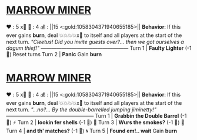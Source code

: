 # [__**MARROW MINER**__](<https://www.youtube.com/watch?v=JgBpABEoIog>)
❤️ : 5 x👥
🔷 : 4
💰 : ||15 <:gold:1058304371940655185>||
**Behavior**: If this ever gains __burn__, deal 💥💥💥💥x👥 to itself and all players at the start of the next turn.
*"Cleetus! Did you invite guests over?... then we got ourselves a dagum thief!"*
—————————————————
Turn 1  |  **Faulty Lighter** (-1 🔷) Reset turns
Turn 2 | **Panic** Gain __burn__

# [__**MARROW MINER**__](<https://www.youtube.com/watch?v=JgBpABEoIog>)
❤️ : 5 x👥
🔷 : 4
💰 : ||15 <:gold:1058304371940655185>||
**Behavior**: If this ever gains __burn__, deal 💥💥💥💥x👥 to itself and all players at the start of the next turn.
*"...no?... By the double-barrelled jumping jiminetty!"*
—————————————————
Turn 1  |  **Grabbin the Double Barrel** (-1 🔷) ⚡
Turn 2 | **lookin fer shells** (-1 🔷) 🎯
Turn 3 | **Wurs the smokes?** (-1 🔷) 🚫
Turn 4 | **and th' matches?** (-1 🔷) 🌀
Turn 5 | **Found em!.. wait** Gain __burn__
